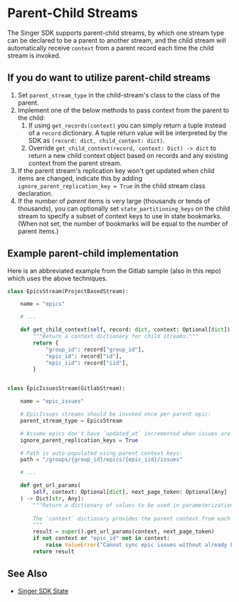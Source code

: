 # Parent-Child Streams

The Singer SDK supports parent-child streams, by which one stream type can be declared to
be a parent to another stream, and the child stream will automatically receive `context`
from a parent record each time the child stream is invoked.

## If you do want to utilize parent-child streams

1. Set `parent_stream_type` in the child-stream's class to the class of the parent.
2. Implement one of the below methods to pass context from the parent to the child:
   1. If using `get_records(context)` you can simply return a tuple instead of a `record`
      dictionary. A tuple return value will be interpreted by the SDK as
      `(record: dict, child_context: dict)`.
   1. Override `get_child_context(record, context: Dict) -> dict` to return a new
      child context object based on records and any existing context from the parent stream.
3. If the parent stream's replication key won't get updated when child items are changed,
   indicate this by adding `ignore_parent_replication_key = True` in the child stream
   class declaration.
4. If the number of _parent_ items is very large (thousands or tends of thousands), you can
   optionally set `state_partitioning_keys` on the child stream to specify a subset of context keys to use
   in state bookmarks. (When not set, the number of bookmarks will be equal to the number
   of parent items.)

## Example parent-child implementation

Here is an abbreviated example from the Gitlab sample (also in this repo) which uses the
above techniques.

```py
class EpicsStream(ProjectBasedStream):

    name = "epics"

    # ...

    def get_child_context(self, record: dict, context: Optional[dict]) -> dict:
        """Return a context dictionary for child streams."""
        return {
            "group_id": record["group_id"],
            "epic_id": record["id"],
            "epic_iid": record["iid"],
        }


class EpicIssuesStream(GitlabStream):

    name = "epic_issues"

    # EpicIssues streams should be invoked once per parent epic:
    parent_stream_type = EpicsStream  

    # Assume epics don't have `updated_at` incremented when issues are changed:
    ignore_parent_replication_keys = True

    # Path is auto-populated using parent context keys:
    path = "/groups/{group_id}/epics/{epic_iid}/issues"

    # ...

    def get_url_params(
        self, context: Optional[dict], next_page_token: Optional[Any]
    ) -> Dict[str, Any]:
        """Return a dictionary of values to be used in parameterization.
        
        The `context` dictionary provides the parent context from each iterated `Epic`.
        """
        result = super().get_url_params(context, next_page_token)
        if not context or "epic_id" not in context:
            raise ValueError("Cannot sync epic issues without already known epic IDs.")
        return result
```

## See Also

- [Singer SDK State](./implementation/state.md)
